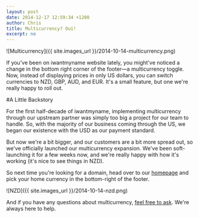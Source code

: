 ```yaml
---
layout: post
date: 2014-12-17 12:59:34 +1200
author: Chris
title: Multicurrency? Oui!
excerpt: no
---
```


![Multicurrency]({{ site.images_url }}/2014-10-14-multicurrency.png)

If you've been on iwantmyname website lately, you might've noticed a change in the bottom right corner of the footer—a multicurrency toggle. Now, instead of displaying prices in only US dollars, you can switch currencies to NZD, GBP, AUD, and EUR. It's a small feature, but one we're really happy to roll out.

#A Little Backstory

For the first half-decade of iwantmyname, implementing multicurrency through our upstream partner was simply too big a project for our team to handle. So, with the majority of our business coming through the US, we began our existence with the USD as our payment standard. 

But now we're a bit bigger, and our customers are a bit more spread out, so we've officially launched our multicurrency expansion. We've been soft-launching it for a few weeks now, and we're really happy with how it's working (it's nice to see things in NZD).

So next time you're looking for a domain, head over to our [homepage](https://iwantmyname.com/) and pick your home currency in the bottom-right of the footer.

![NZD]({{ site.images_url }}/2014-10-14-nzd.png)

And if you have any questions about multicurrency, [feel free to ask](http://help.iwantmyname.com). We're always here to help.
